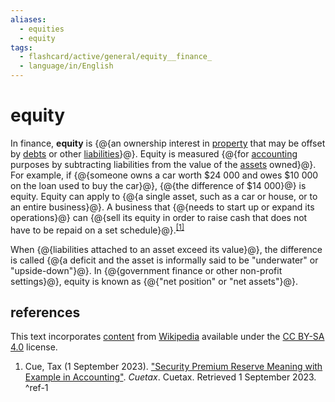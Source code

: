 ```yaml
---
aliases:
  - equities
  - equity
tags:
  - flashcard/active/general/equity__finance_
  - language/in/English
---
```


# equity

In finance, __equity__ is {@{an ownership interest in [property](property.md) that may be offset by [debts](debt.md) or other [liabilities](liability%20(financial%20accounting).md)}@}. Equity is measured {@{for [accounting](accounting.md) purposes by subtracting liabilities from the value of the [assets](asset.md) owned}@}. For example, if {@{someone owns a car worth $24&nbsp;000 and owes $10&nbsp;000 on the loan used to buy the car}@}, {@{the difference of $14&nbsp;000}@} is equity. Equity can apply to {@{a single asset, such as a car or house, or to an entire business}@}. A business that {@{needs to start up or expand its operations}@} can {@{sell its equity in order to raise cash that does not have to be repaid on a set schedule}@}.<sup>[\[1\]](#^ref-1)</sup> <!--SR:!2025-04-27,165,310!2025-04-14,157,310!2024-12-15,68,310!2024-12-13,66,310!2025-06-04,197,310!2025-08-06,246,330!2025-06-28,209,310-->

When {@{liabilities attached to an asset exceed its value}@}, the difference is called {@{a deficit and the asset is informally said to be "underwater" or "upside-down"}@}. In {@{government finance or other non-profit settings}@}, equity is known as {@{"net position" or "net assets"}@}. <!--SR:!2025-08-10,249,330!2025-06-22,204,310!2025-07-13,225,330!2025-09-01,267,330-->

## references

This text incorporates [content](https://en.wikipedia.org/wiki/equity_(finance)) from [Wikipedia](Wikipedia.md) available under the [CC BY-SA 4.0](https://creativecommons.org/licenses/by-sa/4.0/) license.

1. Cue, Tax (1 September 2023). ["Security Premium Reserve Meaning with Example in Accounting"](https://www.cuetax.in/security-premium-reserve-meaning-with-example-in-accounting/). _Cuetax_. Cuetax. Retrieved 1 September 2023. <a id="^ref-1"></a>^ref-1
